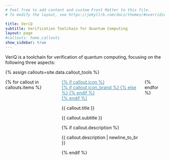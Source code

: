 ```yaml
---
# Feel free to add content and custom Front Matter to this file.
# To modify the layout, see https://jekyllrb.com/docs/themes/#overriding-theme-defaults

title: VeriQ
subtitle: Verification Toolchain for Quantum Computing
layout: page
#callouts: home_callouts
show_sidebar: true
---
```


<style>
.aa-link {
    color: #438ca9;
}
</style>

VeriQ is a toolchain for verification of quantum computing, focusing on the following three aspects:

{% assign callouts=site.data.callout_tools %}
<section class="hero {% if callouts.height %} {{ callouts.height }} {% else %}is-medium {% endif %} ">
    <div class="hero-body">
        <div class="container">
            <div class="columns is-multiline is-centered">
                {% for callout in callouts.items %}
                    <div class="column is-4 has-text-centered">
                        <a href="{{ callout.call_to_action_link | relative_url }}" class="aa-link">
                        {% if callout.icon %}
                        <div class="icon callout-icon">
                        {% if callout.icon_brand %}
                            <i class="fab {{ callout.icon }} fa-4x"></i>
                        {% else %}
                            <i class="fas {{ callout.icon }} fa-4x"></i>
                        {% endif %}
                        </div>
                        {% endif %}
                        </a>
                        <p class="title is-5">{{ callout.title }}</p>
                        <p class="subtitle is-5">{{ callout.subtitle }}</p>
                        {% if callout.description %}
                        <div class="content">
                            <p>{{ callout.description | newline_to_br }}</p>
                        </div>
                        {% endif %}
                    </div>
                {% endfor %}
            </div>
        </div>
    </div>
</section>